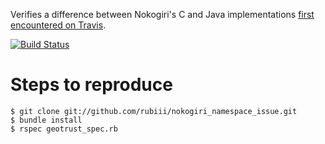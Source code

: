 Verifies a difference between Nokogiri's C and Java implementations [first encountered on Travis](https://travis-ci.org/savonrb/wasabi/builds/7064233).

[![Build Status](https://secure.travis-ci.org/rubiii/nokogiri_namespace_issue.png)](http://travis-ci.org/rubiii/nokogiri_namespace_issue)

# Steps to reproduce

```
$ git clone git://github.com/rubiii/nokogiri_namespace_issue.git
$ bundle install
$ rspec geotrust_spec.rb
```
